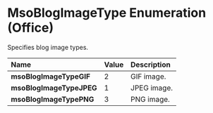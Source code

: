 
# MsoBlogImageType Enumeration (Office)

Specifies blog image types.



|**Name**|**Value**|**Description**|
|:-----|:-----|:-----|
| **msoBlogImageTypeGIF**|2|GIF image.|
| **msoBlogImageTypeJPEG**|1|JPEG image.|
| **msoBlogImageTypePNG**|3|PNG image.|
